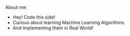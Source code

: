 About me:
- Hey! Code this side!
- Curious about learning Machine Learning Algorithms.
- And Implementing them in Real World!
